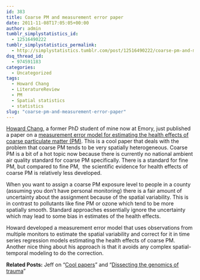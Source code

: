```yaml
---
id: 383
title: Coarse PM and measurement error paper
date: 2011-11-08T17:05:05+00:00
author: admin
tumblr_simplystatistics_id:
  - 12516490222
tumblr_simplystatistics_permalink:
  - http://simplystatistics.tumblr.com/post/12516490222/coarse-pm-and-measurement-error-paper
dsq_thread_id:
  - 974591183
categories:
  - Uncategorized
tags:
  - Howard Chang
  - LiteratureReview
  - PM
  - Spatial statistics
  - statistics
slug: "coarse-pm-and-measurement-error-paper"
---
```

<a href="http://www.sph.emory.edu/cms/departments_centers/bios/faculty/index.php?Network_ID=HHCHANG" target="_blank">Howard Chang</a>, a former PhD student of mine now at Emory, just published a paper on a <a href="http://www.ncbi.nlm.nih.gov/pubmed/21297159" target="_blank">measurement error model for estimating the health effects of coarse particulate matter (PM)</a>. This is a cool paper that deals with the problem that coarse PM tends to be very spatially heterogeneous. Coarse PM is a bit of a hot topic now because there is currently no national ambient air quality standard for coarse PM specifically. There is a standard for fine PM, but compared to fine PM,  the scientific evidence for health effects of coarse PM is relatively less developed. 

When you want to assign a coarse PM exposure level to people in a county (assuming you don&#8217;t have personal monitoring) there is a fair amount of uncertainty about the assignment because of the spatial variability. This is in contrast to pollutants like fine PM or ozone which tend to be more spatially smooth. Standard approaches essentially ignore the uncertainty which may lead to some bias in estimates of the health effects.

Howard developed a measurement error model that uses observations from multiple monitors to estimate the spatial variability and correct for it in time series regression models estimating the health effects of coarse PM. Another nice thing about his approach is that it avoids any complex spatial-temporal modeling to do the correction.

**Related Posts:** Jeff on &#8220;<a href="http://simplystatistics.tumblr.com/post/11024349209/cool-papers" target="_blank">Cool papers</a>&#8221; and &#8220;<a href="http://simplystatistics.tumblr.com/post/10204192286/dissecting-the-genomics-of-trauma" target="_blank">Dissecting the genomics of trauma</a>&#8221;
